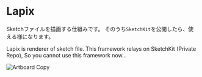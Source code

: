 # Lapix

Sketchファイルを描画する仕組みです。
そのうち`SketchKit`を公開したら、使える様になります。

Lapix is renderer of sketch file.
This framework relays on SketchKit (Private Repo), So you cannot use this framework now...

![Artboard Copy](https://tva1.sinaimg.cn/large/0082zybpgy1gcay8hmwsej30dw0dwwgk.jpg)